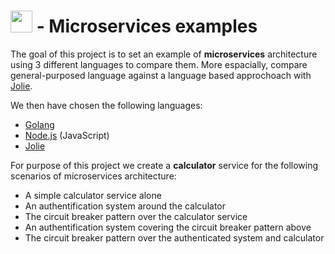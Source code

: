 # <img src="https://encrypted-tbn0.gstatic.com/images?q=tbn:ANd9GcR8zQBk4XXZA2hHPhpXEXy6ht2M5E8LrHFJRmxE2x5j-s4XL-NW" width="35" height="35" /> - Microservices examples

The goal of this project is to set an example of **microservices** architecture using 3 different languages to compare them. More espacially, compare general-purposed language against a language based approchoach with [Jolie](https://www.jolie-lang.org/).

We then have chosen the following languages:
- [Golang](https://golang.org/)
- [Node.js](https://nodejs.org/en/) (JavaScript)
- [Jolie](https://www.jolie-lang.org/)

For purpose of this project we create a **calculator** service for the following scenarios of microservices architecture:

- A simple calculator service alone
- An authentification system around the calculator
- The circuit breaker pattern over the calculator service
- An authentification system covering the circuit breaker pattern above
- The circuit breaker pattern over the authenticated system and calculator
